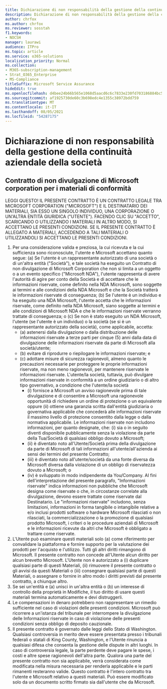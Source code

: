 ```yaml
---
title: Dichiarazione di non responsabilità della gestione della continuità aziendale della società
description: Dichiarazione di non responsabilità della gestione della continuità aziendale della società
author: chrfox
ms.author: chrfox
ms.reviewer: sosstah
f1.keywords:
- NOCSH
manager: laurawi
audience: ITPro
ms.topic: article
ms.service: o365-solutions
localization_priority: Normal
ms.collection:
- M365-subscription-management
- Strat_O365_Enterprise
- MS-Compliance
titleSuffix: Microsoft Service Assurance
hideEdit: true
ms.openlocfilehash: d4bee24b66b565e1068d5aacd6c6c7833e230fd703186884bc53d5e378ecf44d
ms.sourcegitcommit: af1925730de60c3b698edc4e1355c38972bdd759
ms.translationtype: MT
ms.contentlocale: it-IT
ms.lasthandoff: 08/05/2021
ms.locfileid: "54287175"
---
```

# <a name="enterprise-business-continuity-management-legal-disclaimer"></a>Dichiarazione di non responsabilità della gestione della continuità aziendale della società

## <a name="microsoft-corporation-non-disclosure-agreement-for-compliance-materials"></a>Contratto di non divulgazione di Microsoft corporation per i materiali di conformità

LEGGI QUESTO! IL PRESENTE CONTRATTO È UN CONTRATTO LEGALE TRA MICROSOFT CORPORATION ("MICROSOFT") E IL DESTINATARIO DEI MATERIALI, SIA ESSO UN SINGOLO INDIVIDUO, UNA CORPORAZIONE O UN'ALTRA ENTITÀ GIURIDICA ("UTENTE"). FACENDO CLIC SU "ACCETTO", SCARICANDO O UTILIZZANDO I MATERIALI IN ALTRO MODO, SI ACCETTANO LE PRESENTI CONDIZIONI. SE IL PRESENTE CONTRATTO È ALLEGATO A MATERIALI, ACCEDENDO A TALI MATERIALI O UTILIZZANDOLI SI ACCETTANO LE PRESENTI CONDIZIONI.

1. Per una considerazione valida e preziosa, la cui ricevuta e la cui sufficienza sono riconosciute, l'utente e Microsoft accettano quanto segue: (a) Se l'utente è un rappresentante autorizzato di una società o di un'altra entità ("Società"), e tale società ha eseguito un Contratto di non divulgazione di Microsoft Corporation che non si limita a un oggetto o a un evento specifico ("Microsoft NDA"),  l'utente rappresenta di avere l'autorità di agire per conto della Società e di accettare che le informazioni riservate, come definito nella NDA Microsoft, sono soggette ai termini e alle condizioni della NDA Microsoft e che la Società tratterà le informazioni riservate di conseguenza; (b) Se l'utente è un individuo e ha eseguito una NDA Microsoft, l'utente accetta che le informazioni riservate, come definito nella NDA Microsoft, siano soggette ai termini e alle condizioni di Microsoft NDA e che le informazioni riservate verranno trattate di conseguenza; o (c) Se non è stato eseguito un NDA Microsoft, l'utente (se l'utente è un individuo) o la società (se si è un rappresentante autorizzato della società), come applicabile, accetta: 
    - (a) astenersi dalla divulgazione o dalla distribuzione delle informazioni riservate a terze parti per cinque (5) anni dalla data di divulgazione delle informazioni riservate da parte di Microsoft alla società/utente; 
    - (b) evitare di riprodurre o riepilogare le informazioni riservate; e 
    - (c) adottare misure di sicurezza ragionevoli, almeno quanto le precauzioni necessarie per proteggere le proprie informazioni riservate, ma non meno ragionevoli, per mantenere riservate le informazioni riservate. L'utente/la società, tuttavia, può divulgare informazioni riservate in conformità a un ordine giudiziario o di altro tipo governativo, a condizione che l'utente/la società 
        - (i) fornisce a Microsoft un avviso ragionevole prima di tale divulgazione e di consentire a Microsoft una ragionevole opportunità di richiedere un ordine di protezione o un equivalente oppure (ii) ottiene una garanzia scritta dall'entità giudiziaria o governativa applicabile che concederà alle informazioni riservate il massimo livello di protezione consentito dalla legge o dalla normativa applicabile. Le informazioni riservate non includono informazioni, per quanto designate, che: (i) sia o in seguito diventi disponibile pubblicamente senza la violazione da parte della Tua/Società di qualsiasi obbligo dovuto a Microsoft; 
        - (ii) è diventato noto all'Utente/Società prima della divulgazione da parte di Microsoft di tali informazioni all'utente/all'azienda ai sensi dei termini del presente Contratto;
        - (iii) è diventato noto all'utente/società da una fonte diversa da Microsoft diversa dalla violazione di un obbligo di riservatezza dovuto a Microsoft; o
        - (iv) è sviluppato in modo indipendente da You/Company. AI fini dell'interpretazione del presente paragrafo, "Informazioni riservate" indica informazioni non pubbliche che Microsoft designa come riservate o che, in circostanze correlate alla divulgazione, devono essere trattate come riservate dal Destinatario. Le "informazioni riservate" includono, senza limitazioni, informazioni in forma tangibile o intangibile relative a e/o inclusi prodotti software o hardware Microsoft rilasciati o non rilasciati, la commercializzazione o la promozione di qualsiasi prodotto Microsoft, i criteri o le procedure aziendali di Microsoft e le informazioni ricevute da altri che Microsoft è obbligato a trattare come riservate.
2. L'Utente può esaminare questi materiali solo (a) come riferimento per convalidare la piattaforma e fornire supporto per la valutazione dei prodotti per l'acquisto e l'utilizzo. Tutti gli altri diritti rimangono di Microsoft. Il presente contratto non concede all'Utente alcun diritto per alcun brevetto Microsoft. L'Utente non è autorizzato a (i) duplicare qualsiasi parte di questi Materiali, (ii) rimuovere il presente contratto o gli avvisi da questi Materiali o (iii) consegnare qualsiasi parte di questi Materiali, o assegnare o fornire in altro modo i diritti previsti dal presente contratto, a chiunque altro. 
3. Se sei un'entità e (a) unisci in un'altra entità o (b) un interesse di controllo della proprietà in Modifiche, il tuo diritto di usare questi materiali termina automaticamente e devi distruggerli. 
4. Le compensazioni in denaro potrebbero non rappresentare un rimedio sufficiente nel caso di violazioni delle presenti condizioni.  Microsoft può ricorrere a un'istanza del tribunale per interrompere la divulgazione delle Informazioni riservate in caso di violazione delle presenti condizioni senza obbligo di deposito cauzionale.  
5. Il presente contratto è governato dalle leggi dello Stato di Washington. Qualsiasi controversia in merito deve essere presentata presso i tribunali federali o statali di King County, Washington, e l'Utente rinuncia a qualsiasi difesa che consenta la gestione delle dispute in altri luoghi. In caso di controversia legale, la parte perdente deve pagare le spese, i costi e altre spese ragionevoli dell'altra parte. Qualora una parte del presente contratto non sia applicabile, verrà considerata come modificata nella misura necessaria per renderla applicabile e le parti rimanenti resteranno valide. Questo contratto è l'intero contratto tra l'utente e Microsoft relativo a questi materiali. Può essere modificato solo da un documento scritto firmato sia dall'utente che da Microsoft.
